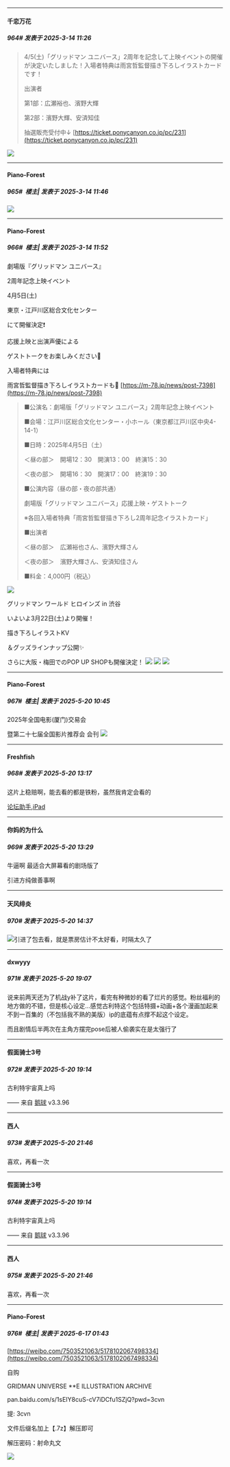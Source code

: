 ﻿
*****

####  千恋万花  
##### 964#       发表于 2025-3-14 11:26

<blockquote>4/5(土)「グリッドマン ユニバース」2周年を記念して上映イベントの開催が決定いたしました！入場者特典は雨宮哲監督描き下ろしイラストカードです！ 

出演者

第1部：広瀬裕也、濱野大輝

第2部：濱野大輝、安済知佳

抽選販売受付中↓
[https://ticket.ponycanyon.co.jp/pc/231](https://ticket.ponycanyon.co.jp/pc/231)</blockquote>
<img src="https://p.sda1.dev/22/19b0c42743c8a05f27bd3dc2d7c3260b/Gl5jUkcbYAM72RR.jpg" referrerpolicy="no-referrer">


*****

####  Piano-Forest  
##### 965#         楼主| 发表于 2025-3-14 11:46

<img src="https://p.sda1.dev/22/c268e3ad8c8326b499c0d5456f3b825a/20250314_114028.jpg" referrerpolicy="no-referrer">


*****

####  Piano-Forest  
##### 966#         楼主| 发表于 2025-3-14 11:52

劇場版『グリッドマン ユニバース』

2周年記念上映イベント

4月5日(土)

東京・江戸川区総合文化センター

にて開催決定❗

応援上映と出演声優による

ゲストトークをお楽しみください🌟

入場者特典には

雨宮哲監督描き下ろしイラストカードも👀
[https://m-78.jp/news/post-7398](https://m-78.jp/news/post-7398) <blockquote>■公演名：劇場版「グリッドマン ユニバース」2周年記念上映イベント

■会場：江戸川区総合文化センター・小ホール（東京都江戸川区中央4-14-1）

■日時：2025年4月5日（土）

＜昼の部＞　開場12：30　開演13：00　終演15：30

＜夜の部＞　開場16：30　開演17：00　終演19：30

■公演内容（昼の部・夜の部共通）

劇場版「グリッドマン ユニバース」応援上映・ゲストトーク

※各回入場者特典「雨宮哲監督描き下ろし2周年記念イラストカード」

■出演者

＜昼の部＞　広瀬裕也さん、濱野大輝さん

＜夜の部＞　濱野大輝さん、安済知佳さん

■料金：4,000円（税込）</blockquote>
<img src="https://p.sda1.dev/22/2e8e6e5f3696c69fd4e813a9714af3db/20250314_114726.jpg" referrerpolicy="no-referrer">

グリッドマン ワールド ヒロインズ in 渋谷

いよいよ3月22日(土)より開催！

描き下ろしイラストKV

＆グッズラインナップ公開✨

さらに大阪・梅田でのPOP UP SHOPも開催決定！
<img src="https://p.sda1.dev/22/78a37ae713482d54ba1da271dcc1e8a6/20250314_114117.jpg" referrerpolicy="no-referrer">
<img src="https://p.sda1.dev/22/43705f275437b88faf57a01c14877c04/20250314_115055.jpg" referrerpolicy="no-referrer">
<img src="https://p.sda1.dev/22/0256fcdebd9a544932abe404f35a403d/20250314_115054.jpg" referrerpolicy="no-referrer">

*****

####  Piano-Forest  
##### 967#         楼主| 发表于 2025-5-20 10:45

2025年全国电影(厦门)交易会

暨第二十七届全国影片推荐会 会刊
<img src="https://p.sda1.dev/24/bac62b5687d6100903cfd59af40a5edf/1000146728.jpg" referrerpolicy="no-referrer">


*****

####  Freshfish  
##### 968#       发表于 2025-5-20 13:17

这片上稳赔啊，能去看的都是铁粉，虽然我肯定会看的

[论坛助手,iPad](https://stage1st.com/2b//forum.php?mod=viewthread&amp;tid=2029836)


*****

####  你妈的为什么  
##### 969#       发表于 2025-5-20 13:29

牛逼啊 最适合大屏幕看的剧场版了

引进方纯做善事啊


*****

####  天风绯炎  
##### 970#       发表于 2025-5-20 14:37

<img src="https://static.stage1st.com/image/smiley/face2017/174.png" referrerpolicy="no-referrer">引进了包去看，就是票房估计不太好看，时隔太久了


*****

####  dxwyyy  
##### 971#       发表于 2025-5-20 19:07

说来前两天还为了机战y补了这片，看完有种微妙的看了烂片的感觉。粉丝福利的地方做的不错，但是核心设定…感觉古利特这个包括特摄+动画+各个漫画加起来不到一百集的（不包括我不熟的美版）ip的底蕴有点撑不起这个设定。

而且剧情后半两次在主角方摆完pose后被人偷袭实在是太强行了


*****

####  假面骑士3号  
##### 972#       发表于 2025-5-20 19:14

古利特宇宙真上吗

—— 来自 [鹅球](https://www.pgyer.com/GcUxKd4w) v3.3.96


*****

####  西人  
##### 973#       发表于 2025-5-20 21:46

喜欢，再看一次

*****

####  假面骑士3号  
##### 974#       发表于 2025-5-20 19:14

古利特宇宙真上吗

—— 来自 [鹅球](https://www.pgyer.com/GcUxKd4w) v3.3.96

*****

####  西人  
##### 975#       发表于 2025-5-20 21:46

喜欢，再看一次

*****

####  Piano-Forest  
##### 976#         楼主| 发表于 2025-6-17 01:43

[https://weibo.com/7503521063/5178102067498334](https://weibo.com/7503521063/5178102067498334)

自购

GRIDMAN UNIVERSE **E ILLUSTRATION ARCHIVE

pan.baidu.com/s/1sEIY8cuS-cV7iDCfu1SZjQ?pwd=3cvn 

提: 3cvn 

文件后缀名加上【.7z】解压即可

解压密码：射命丸文 ​​​

<img src="https://p.sda1.dev/24/8104eb162e1de745d081f7623f859e06/20250616_141024.jpg" referrerpolicy="no-referrer">

